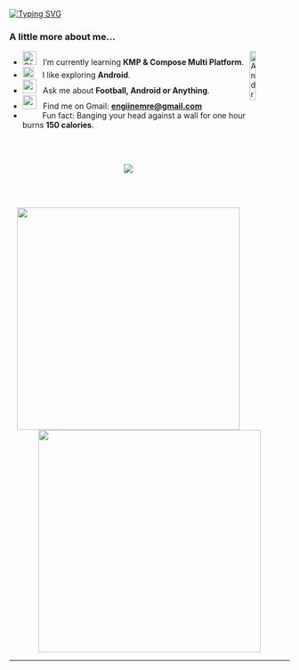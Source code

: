 
[![Typing SVG](https://readme-typing-svg.demolab.com?font=Poppins&weight=600&size=45&duration=3500&pause=500&color=000000&center=true&vCenter=true&width=1120&height=334&lines=Hi+There.+I'm+Engin;I'm+Software+Developer;Android%2C+KMM%2C+Swift+UI%2C+Compose)](https://git.io/typing-svg)

### A little more about me...  

- <img alt="GIF" src="https://github.com/SP-XD/SP-XD/blob/main/images/Developer.gif" width="25" /> &nbsp; I’m currently learning **KMP & Compose Multi Platform**. <img align="right" src="https://media.tenor.com/gAN1p2C9Z2QAAAAC/hello.gif" alt="Android" width="15%" />
- <img src="https://github.com/SP-XD/SP-XD/blob/main/images/hyperkitty.gif?raw=true" width="20" />&nbsp;&nbsp;&nbsp; I like exploring **Android**. <br>
- <img src="https://github.com/SP-XD/SP-XD/blob/main/images/message.gif?raw=true" width="25" />&nbsp;&nbsp; Ask me about **Football, Android or Anything**. <br>
- <img src="https://github.com/SP-XD/SP-XD/blob/main/images/letterbox.gif?raw=true" width="25" /> &nbsp; Find me on Gmail: **engiinemre@gmail.com**<br>
- &nbsp;&nbsp;<img src="https://github.com/SP-XD/SP-XD/blob/main/images/lightning.gif?raw=true" width="12" />&nbsp;&nbsp;&nbsp;&nbsp;Fun fact: Banging your head against a wall for one hour burns **150 calories**.<br>
<br>
<br>

<p align="center">
  <a href="https://www.linkedin.com/in/engiinemre/">
    <img src="https://skillicons.dev/icons?i=androidstudio,flutter,kotlin,graphql,gradle,sqlite,py,firebase,linkedin&theme=dark" />
  </a>
</p>

<br>
<br>

<p align="center">
  <img src="https://github-readme-stats.vercel.app/api?username=enginemre&show_icons=true&theme=bear" width="400">
  <img src="https://github-readme-streak-stats.herokuapp.com?user=enginemre&theme=blue-green&date_format=j%2Fn%5B%2FY%5D&mode=weekly" width="400">
</p>

---

